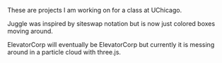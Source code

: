 These are projects I am working on for a class at UChicago.

Juggle was inspired by siteswap notation but is now just colored boxes moving around.

ElevatorCorp will eventually be ElevatorCorp but currently it is messing around in a particle cloud with three.js.

